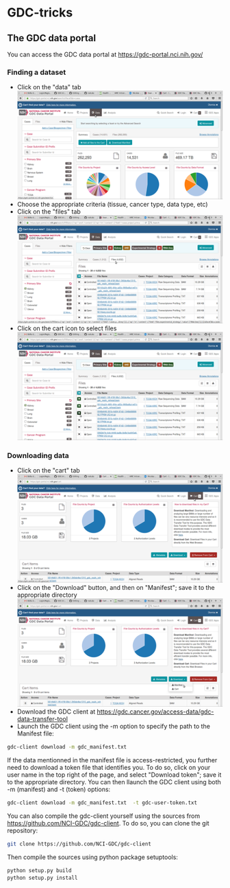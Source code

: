 # GDC-tricks

## The GDC data portal
You can access the GDC data portal at https://gdc-portal.nci.nih.gov/

### Finding a dataset 
- Click on the "data" tab
![data tab](GDC-data.png?raw=true "Data tab")
- Choose the appropriate criteria (tissue, cancer type, data type, etc)
- Click on the "files" tab
![files tab](GDC-files.png?raw=true "files tab")
- Click on the cart icon to select files
![cart](GDC-cart.png?raw=true "cart")

### Downloading data
- Click on the "cart" tab
![cart tab](GDC-cart_tab.png?raw=true "cart tab")
- Click on the "Download" button, and then on "Manifest"; save it to the appropriate directory
![manifest](GDC-manifest.png?raw=true "manifest")
- Download the GDC client at https://gdc.cancer.gov/access-data/gdc-data-transfer-tool
- Launch the GDC client using the -m option to specify the path to the Manifest file:
```bash
gdc-client download -m gdc_manifest.txt
```
If the data mentionned in the manifest file is access-restricted, you further need to download a token file that identifies you. To do so, click on your user name in the top right of the page, and select "Download token"; save it to the appropriate directory. You can then llaunch the GDC client using both -m (manifest) and -t (token) options:
```bash
gdc-client download -m gdc_manifest.txt  -t gdc-user-token.txt
```

You can also compile the gdc-client yourself using the sources from https://github.com/NCI-GDC/gdc-client. To do so, you can clone the git repository:
```bash
git clone https://github.com/NCI-GDC/gdc-client
```
Then compile the sources using python package setuptools:
```bash
python setup.py build
python setup.py install
```
